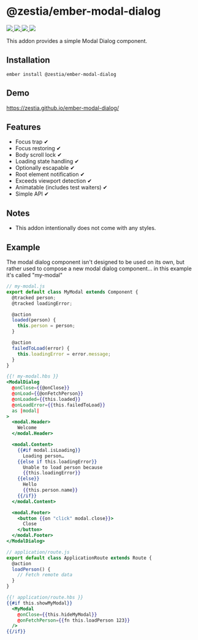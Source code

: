 # @zestia/ember-modal-dialog

<p>
  <!--
  <a href="https://github.com/zestia/ember-modal-dialog/actions/workflows/ci.yml">
    <img src="https://github.com/zestia/ember-modal-dialog/actions/workflows/ci.yml/badge.svg">
  </a>
  -->

  <a href="https://david-dm.org/zestia/ember-modal-dialog#badge-embed">
    <img src="https://david-dm.org/zestia/ember-modal-dialog.svg">
  </a>

  <a href="https://david-dm.org/zestia/ember-modal-dialog#dev-badge-embed">
    <img src="https://david-dm.org/zestia/ember-modal-dialog/dev-status.svg">
  </a>

  <a href="https://emberobserver.com/addons/@zestia/ember-modal-dialog">
    <img src="https://emberobserver.com/badges/-zestia-ember-modal-dialog.svg">
  </a>

  <img src="https://img.shields.io/badge/Ember-%3E%3D%203.16-brightgreen">
</p>

This addon provides a simple Modal Dialog component.

## Installation

```
ember install @zestia/ember-modal-dialog
```

## Demo

https://zestia.github.io/ember-modal-dialog/

## Features

- Focus trap ✔︎
- Focus restoring ✔︎
- Body scroll lock ✔︎
- Loading state handling ✔︎
- Optionally escapable ✔︎
- Root element notification ✔︎
- Exceeds viewport detection ✔︎
- Animatable (includes test waiters) ✔︎
- Simple API ✔︎

## Notes

- This addon intentionally does not come with any styles.

## Example

The modal dialog component isn't designed to be used on its own, but rather used to compose a new modal dialog component... in this example it's called "my-modal"

```javascript
// my-modal.js
export default class MyModal extends Component {
  @tracked person;
  @tracked loadingError;

  @action
  loaded(person) {
    this.person = person;
  }

  @action
  failedToLoad(error) {
    this.loadingError = error.message;
  }
}
```

```handlebars
{{! my-modal.hbs }}
<ModalDialog
  @onClose={{@onClose}}
  @onLoad={{@onFetchPerson}}
  @onLoaded={{this.loaded}}
  @onLoadError={{this.failedToLoad}}
  as |modal|
>
  <modal.Header>
    Welcome
  </modal.Header>

  <modal.Content>
    {{#if modal.isLoading}}
      Loading person…
    {{else if this.loadingError}}
      Unable to load person because
      {{this.loadingError}}
    {{else}}
      Hello
      {{this.person.name}}
    {{/if}}
  </modal.Content>

  <modal.Footer>
    <button {{on "click" modal.close}}>
      Close
    </button>
  </modal.Footer>
</ModalDialog>
```

```javascript
// application/route.js
export default class ApplicationRoute extends Route {
  @action
  loadPerson() {
    // Fetch remote data
  }
}
```

```handlebars
{{! application/route.hbs }}
{{#if this.showMyModal}}
  <MyModal
    @onClose={{this.hideMyModal}}
    @onFetchPerson={{fn this.loadPerson 123}}
  />
{{/if}}
```
